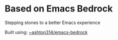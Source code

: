 # Based on Emacs Bedrock

Stepping stones to a better Emacs experience

Built using: [~ashton314/emacs-bedrock](https://git.sr.ht/~ashton314/emacs-bedrock)
